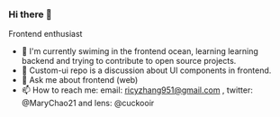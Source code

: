### Hi there 👋

<!--
**Ricy137/Ricy137** is a ✨ _special_ ✨ repository because its `README.md` (this file) appears on your GitHub profile.

Here are some ideas to get you started:

- 🔭 I’m currently working on ...
- 🌱 I’m currently learning ...
- 👯 I’m looking to collaborate on ...
- 🤔 I’m looking for help with ...
- 💬 Ask me about ...
- 📫 How to reach me: ...
- 😄 Pronouns: ...
- ⚡ Fun fact: ...
-->

Frontend enthusiast 
- 🍃 I'm currently swiming in the frontend ocean, learning learning backend and trying to contribute to open source projects.
- 🔭 Custom-ui repo is a discussion about UI components in frontend.
- 💬 Ask me about frontend (web)
- 📫 How to reach me: email: ricyzhang951@gmail.com , twitter: @MaryChao21 and lens: @cuckooir 
